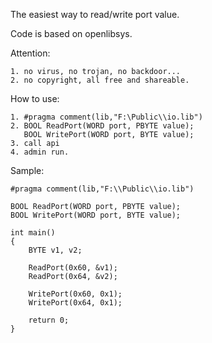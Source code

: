 The easiest way to read/write port value.

Code is based on openlibsys.

Attention:

    1. no virus, no trojan, no backdoor... 
    2. no copyright, all free and shareable.

How to use:

    1. #pragma comment(lib,"F:\Public\\io.lib")
    2. BOOL ReadPort(WORD port, PBYTE value);
       BOOL WritePort(WORD port, BYTE value);
    3. call api
    4. admin run. 

Sample:

    #pragma comment(lib,"F:\\Public\\io.lib")

    BOOL ReadPort(WORD port, PBYTE value);
    BOOL WritePort(WORD port, BYTE value);

    int main()
    {
        BYTE v1, v2;

        ReadPort(0x60, &v1);
        ReadPort(0x64, &v2);

        WritePort(0x60, 0x1);
        WritePort(0x64, 0x1);

        return 0;
    }
